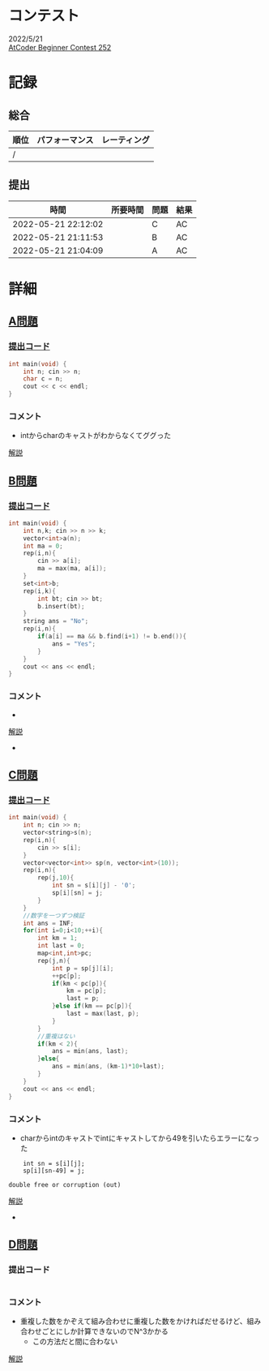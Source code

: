 # コンテスト
2022/5/21<br>
[AtCoder Beginner Contest 252](https://atcoder.jp/contests/abc252)

# 記録
## 総合
|  順位  |  パフォーマンス  | レーティング |
| ---- | ---- | ---- |
|   /   |  |  |

## 提出
|  時間  |  所要時間  |  問題  | 結果 |
| ---- | ---- | ---- | ---- |
| 2022-05-21 22:12:02 |  | C | AC |
| 2022-05-21 21:11:53 |  | B | AC |
| 2022-05-21 21:04:09 |  | A | AC |


# 詳細
## [A問題](https://atcoder.jp/contests/abc252/tasks/abc252_a)
### [提出コード](https://atcoder.jp/contests/abc252/submissions/31839032)
```c++
int main(void) {
	int n; cin >> n;
	char c = n;
	cout << c << endl;
}
```

### コメント

* intからcharのキャストがわからなくてググった

[解説]()


## [B問題](https://atcoder.jp/contests/abc252/tasks/abc252_b)
### [提出コード](https://atcoder.jp/contests/abc252/submissions/31845882)
```c++
int main(void) {
	int n,k; cin >> n >> k;
	vector<int>a(n);
	int ma = 0;
	rep(i,n){
		cin >> a[i];
		ma = max(ma, a[i]);
	}
	set<int>b;
	rep(i,k){
		int bt; cin >> bt;
		b.insert(bt);
	}
	string ans = "No";
	rep(i,n){
		if(a[i] == ma && b.find(i+1) != b.end()){
			ans = "Yes";
		}
	}
	cout << ans << endl;
}
```

### コメント

* 

[解説]()

* 


## [C問題](https://atcoder.jp/contests/abc252/tasks/abc252_c)
### [提出コード](https://atcoder.jp/contests/abc252/submissions/31868009)

```c++
int main(void) {
	int n; cin >> n;
	vector<string>s(n);
	rep(i,n){
		cin >> s[i];
	}
	vector<vector<int>> sp(n, vector<int>(10));
	rep(i,n){
		rep(j,10){
			int sn = s[i][j] - '0';
			sp[i][sn] = j;
		}
	}
	//数字を一つずつ検証
	int ans = INF;
	for(int i=0;i<10;++i){
		int km = 1;
		int last = 0; 
		map<int,int>pc;
		rep(j,n){
			int p = sp[j][i];
			++pc[p];
			if(km < pc[p]){
				km = pc[p];
				last = p;
			}else if(km == pc[p]){
				last = max(last, p);
			}
		}
		//重複はない
		if(km < 2){
			ans = min(ans, last);
		}else{
			ans = min(ans, (km-1)*10+last);
		}
	}
	cout << ans << endl;
}
```

### コメント
* charからintのキャストでintにキャストしてから49を引いたらエラーになった
```
    int sn = s[i][j];
    sp[i][sn-49] = j;
```
```double free or corruption (out)```

[解説]()

* 


## [D問題](https://atcoder.jp/contests/abc252/tasks/abc252_d)
### 提出コード

```c++

```

### コメント
* 重複した数をかぞえて組み合わせに重複した数をかければだせるけど、組み合わせごとにしか計算できないのでN^3かかる
    * この方法だと間に合わない

[解説]()
